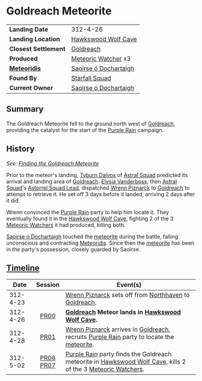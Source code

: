 # Goldreach Meteorite

|||
| --- | --- |
| **Landing Date** | 312-4-26 | meteor.1
| **Landing Location** | [Hawkswood Wolf Cave](../../../civilisations/kingdom-of-astor/SETTLEMENTS/GOLDREACH/hawkswood-wolf-cave.md) |
| **Closest Settlement** | [Goldreach](../../../civilisations/kingdom-of-astor/SETTLEMENTS/GOLDREACH/README.md)
| **Produced** | [Meteoric Watcher](../../../creatures/meteoric-watcher.md) x3 |
| **[Meteoridis](../../../mechanics/roleplay/meteoridis.md)** | [Saoirse ó Dochartaigh](../../../characters/saoirse-o-dochartaigh.md) |
| **Found By** | [Starfall Squad](../../../organisations/astorrel/squads/starfall-squad.md) |
| **Current Owner** | [Saoirse ó Dochartaigh](../../../characters/saoirse-o-dochartaigh.md) |

## Summary

The Goldreach Meteorite fell to the ground north west of [Goldreach](../../../civilisations/kingdom-of-astor/SETTLEMENTS/GOLDREACH/README.md), providing the catalyst for the start of the [Purple Rain](../../../campaigns/C1-purple-rain.md) campaign.

## History

*See: [Finding the Goldreach Meteorite](../../../storylines/ended/finding-the-goldreach-meteorite.md)*

Prior to the meteor's landing, [Tyburn Dalvos](../../../characters/tyburn-dalvos.md) of [Astral Squad](../../../organisations/astorrel/squads/astral-squad.md) predicted its arrival and landing area of [Goldreach](../../../civilisations/kingdom-of-astor/SETTLEMENTS/GOLDREACH/README.md). [Elysia Vanderboss](../../../characters/elysia-vanderboss.md), then [Astral Squad](../../../organisations/astorrel/squads/astral-squad.md)'s [Astorrel Squad Lead](../../../organisations/astorrel/ranks/astorrel-squad-lead.md), dispatched [Wrenn Piznarck](../../../characters/wrenn-piznarck.md) to [Goldreach](../../../civilisations/kingdom-of-astor/SETTLEMENTS/GOLDREACH/README.md) to attempt to retrieve it. He set off 3 days before it landed, arriving 2 days after it did.

Wrenn convinced the [Purple Rain](../../../campaigns/C1-purple-rain.md) party to help him locate it. They eventually found it in the [Hawkswood Wolf Cave](../../../civilisations/kingdom-of-astor/SETTLEMENTS/GOLDREACH/hawkswood-wolf-cave.md), fighting 2 of the 3 [Meteoric Watchers](../../../creatures/meteoric-watcher.md) it had produced, killing both.

[Saoirse ó Dochartaigh](../../../characters/saoirse-o-dochartaigh.md) touched the [meteorite](../meteorite.md) during the battle, falling unconscious and contracting [Meteoridis](../../../mechanics/roleplay/meteoridis.md). Since then the [meteorite](../meteorite.md) has been in the party's possession, closely guarded by Saoirse.

## [Timeline](../../../history/timeline.md)

| Date | Session | Event(s) |
| --- |:---:| --- |
| 312-4-23 | | [Wrenn Piznarck](../../../characters/wrenn-piznarck.md) sets off from [Northhaven](../../../places/cities/northhaven.md) to [Goldreach](../../../civilisations/kingdom-of-astor/SETTLEMENTS/GOLDREACH/README.md). |
| 312-4-26 | [PR00](../../../sessions/completed/PR00.md) | **[Goldreach](../../../civilisations/kingdom-of-astor/SETTLEMENTS/GOLDREACH/README.md) Meteor lands in [Hawkswood Wolf Cave](../../../civilisations/kingdom-of-astor/SETTLEMENTS/GOLDREACH/hawkswood-wolf-cave.md).** |
| 312-4-28 | [PR01](../../../sessions/completed/PR01.md) | [Wrenn Piznarck](../../../characters/wrenn-piznarck.md) arrives in [Goldreach](../../../civilisations/kingdom-of-astor/SETTLEMENTS/GOLDREACH/README.md), recruits [Purple Rain](../../../campaigns/C1-purple-rain.md) party to locate the [meteorite](../meteorite.md). |
| 312-5-02 | [PR06](../../../sessions/completed/PR06.md)<br>[PR07](../../../sessions/completed/PR07.md) | [Purple Rain](../../../campaigns/C1-purple-rain.md) party finds the Goldreach meteorite in [Hawkswood Wolf Cave](../../../civilisations/kingdom-of-astor/SETTLEMENTS/GOLDREACH/hawkswood-wolf-cave.md), kills 2 of the 3 [Meteoric Watchers](../../../creatures/meteoric-watcher.md). |
